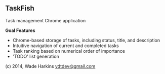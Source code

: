 TaskFish
--------

Task management Chrome application

__Goal Features__
+ Chrome-based storage of tasks, including status, title, and description
+ Intuitive navigation of current and completed tasks
+ Task ranking based on numerical order of importance
+ 'TODO' list generation

(c) 2014, Wade Harkins <vdtdev@gmail.com>